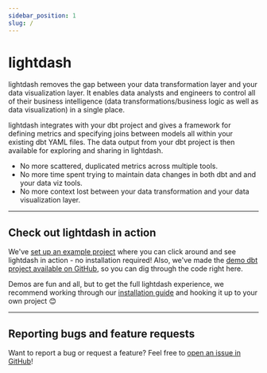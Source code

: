 ```yaml
---
sidebar_position: 1
slug: /
---
```


# lightdash


lightdash removes the gap between your data transformation layer and your data visualization layer. It enables data analysts and engineers to control all of their business intelligence (data transformations/business logic as well as data visualization) in a single place.

lightdash integrates with your dbt project and gives a framework for defining metrics and specifying joins between models all within your existing dbt YAML files. The data output from your dbt project is then available for exploring and sharing in lightdash.

* No more scattered, duplicated metrics across multiple tools.
* No more time spent trying to maintain data changes in both dbt and and your data viz tools.
* No more context lost between your data transformation and your data visualization layer.

---
## Check out lightdash in action

We've [set up an example project](http://demo.lightdash.com/) where you can click around and see lightdash in action - no installation required! Also, we've made the [demo dbt project available on GitHub](https://github.com/lightdash/jaffle_shop), so you can dig through the code right here.

Demos are fun and all, but to get the full lightdash experience, we recommend working through our [installation guide](https://docsite.onrender.com/getting-started/installation) and hooking it up to your own project 😊

---
## Reporting bugs and feature requests

Want to report a bug or request a feature? Feel free to [open an issue in GitHub](https://github.com/lightdash/lightdash/issues/new/choose)!
